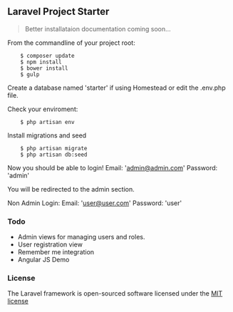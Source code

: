 ## Laravel Project Starter

> Better installataion documentation coming soon...

From the commandline of your project root:

```
	$ composer update
	$ npm install
	$ bower install
	$ gulp
```

Create a database named 'starter' if using Homestead or edit the .env.php file.

Check your enviroment:

```
	$ php artisan env
```

Install migrations and seed

```
	$ php artisan migrate
	$ php artisan db:seed
```

Now you should be able to login!
Email: 'admin@admin.com'
Password: 'admin'

You will be redirected to the admin section.

Non Admin Login:
Email: 'user@user.com'
Password: 'user'

### Todo

- Admin views for managing users and roles.
- User registration view
- Remember me integration
- Angular JS Demo


### License

The Laravel framework is open-sourced software licensed under the [MIT license](http://opensource.org/licenses/MIT)
